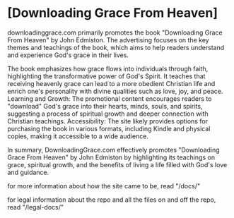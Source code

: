 # [Downloading Grace From Heaven]

downloadinggrace.com primarily promotes the book "Downloading Grace From Heaven" by John Edmiston. The advertising focuses on the key themes and teachings of the book, which aims to help readers understand and experience God's grace in their lives.

The book emphasizes how grace flows into individuals through faith, highlighting the transformative power of God's Spirit. It teaches that receiving heavenly grace can lead to a more obedient Christian life and enrich one's personality with divine qualities such as love, joy, and peace.
Learning and Growth: The promotional content encourages readers to "download" God's grace into their hearts, minds, souls, and spirits, suggesting a process of spiritual growth and deeper connection with Christian teachings.
Accessibility: The site likely provides options for purchasing the book in various formats, including Kindle and physical copies, making it accessible to a wide audience.

In summary, DownloadingGrace.com effectively promotes "Downloading Grace From Heaven" by John Edmiston by highlighting its teachings on grace, spiritual growth, and the benefits of living a life filled with God's love and guidance.

for more information about how the site came to be, read "/docs/"

for legal information about the repo and all the files on and off the repo, read "/legal-docs/"
